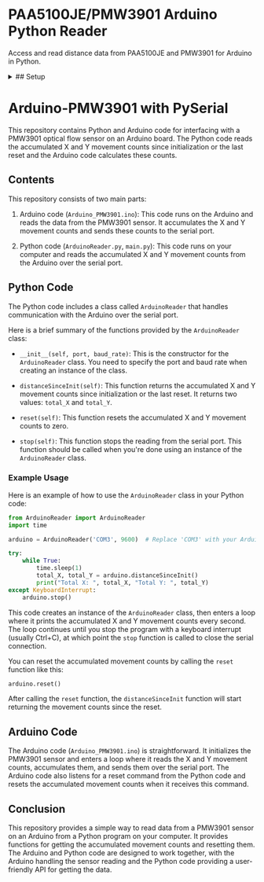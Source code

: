 # PAA5100JE/PMW3901 Arduino Python Reader
Access and read distance data from PAA5100JE and PMW3901 for Arduino in Python.


<details>
  <summary>## Setup</summary>
  

This code is built on [Bitcraze's Arduino driver](https://github.com/bitcraze/Bitcraze_PMW3901), which is necessary for this project.

### Arduino Setup
1. Download the [Bitcraze's Arduino driver](https://github.com/bitcraze/Bitcraze_PMW3901)
2. Open the Arduino IDE.
3. ```Sketch > Include Library > Add .ZIP Library...``` and select your downloaded folder to install the driver as a library.
4. Open ```sketch.ino``` under the ```Arduino Code``` folder or paste the code into a new sketch.
5. Make sure to upload the code to the Arduino, wait for it to complete, then terminate it (I close out the IDE to be sure).

### Python Setup
5. Install __PySerial__ into your Python envornment using ```pip install pyserial```
6. Open the code under the ```Python Code``` folder.
7. Find which port your Arduino is under by running ```python -m serial.tools.list_ports``` or checking the select board dropdown on the Arduino IDE.
8. Replace your port number on line 5 in ```example.py```
9. Run the introductory code in ```example.py```

## Common Errors
**Could not open port 'COM_': PermissionError(13, 'Access is denied.', None, 5)**<br>
This is because you have a process already running at that port, whether it's the uploaded code on Arduino, or another instance of a Python environment. Close out the Arduino IDE and delete the Python terminal and rerun
</details>



# Arduino-PMW3901 with PySerial

This repository contains Python and Arduino code for interfacing with a PMW3901 optical flow sensor on an Arduino board. The Python code reads the accumulated X and Y movement counts since initialization or the last reset and the Arduino code calculates these counts.

## Contents

This repository consists of two main parts:

1. Arduino code (`Arduino_PMW3901.ino`): This code runs on the Arduino and reads the data from the PMW3901 sensor. It accumulates the X and Y movement counts and sends these counts to the serial port.

2. Python code (`ArduinoReader.py`, `main.py`): This code runs on your computer and reads the accumulated X and Y movement counts from the Arduino over the serial port.

## Python Code

The Python code includes a class called `ArduinoReader` that handles communication with the Arduino over the serial port.

Here is a brief summary of the functions provided by the `ArduinoReader` class:

- `__init__(self, port, baud_rate)`: This is the constructor for the `ArduinoReader` class. You need to specify the port and baud rate when creating an instance of the class.

- `distanceSinceInit(self)`: This function returns the accumulated X and Y movement counts since initialization or the last reset. It returns two values: `total_X` and `total_Y`.

- `reset(self)`: This function resets the accumulated X and Y movement counts to zero.

- `stop(self)`: This function stops the reading from the serial port. This function should be called when you're done using an instance of the `ArduinoReader` class.

### Example Usage

Here is an example of how to use the `ArduinoReader` class in your Python code:

```python
from ArduinoReader import ArduinoReader
import time

arduino = ArduinoReader('COM3', 9600)  # Replace 'COM3' with your Arduino's port

try:
    while True:
        time.sleep(1)
        total_X, total_Y = arduino.distanceSinceInit()
        print("Total X: ", total_X, "Total Y: ", total_Y)
except KeyboardInterrupt:
    arduino.stop()
```

This code creates an instance of the `ArduinoReader` class, then enters a loop where it prints the accumulated X and Y movement counts every second. The loop continues until you stop the program with a keyboard interrupt (usually Ctrl+C), at which point the `stop` function is called to close the serial connection.

You can reset the accumulated movement counts by calling the `reset` function like this:

```python
arduino.reset()
```

After calling the `reset` function, the `distanceSinceInit` function will start returning the movement counts since the reset.

## Arduino Code

The Arduino code (`Arduino_PMW3901.ino`) is straightforward. It initializes the PMW3901 sensor and enters a loop where it reads the X and Y movement counts, accumulates them, and sends them over the serial port. The Arduino code also listens for a reset command from the Python code and resets the accumulated movement counts when it receives this command.

## Conclusion

This repository provides a simple way to read data from a PMW3901 sensor on an Arduino from a Python program on your computer. It provides functions for getting the accumulated movement counts and resetting them. The Arduino and Python code are designed to work together, with the Arduino handling the sensor reading and the Python code providing a user-friendly API for getting the data.
